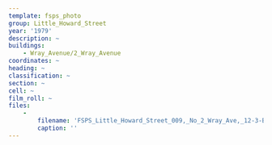 ```yaml
---
template: fsps_photo
group: Little_Howard_Street
year: '1979'
description: ~
buildings:
    - Wray_Avenue/2_Wray_Avenue
coordinates: ~
heading: ~
classification: ~
section: ~
cell: ~
film_roll: ~
files:
    -
        filename: 'FSPS_Little_Howard_Street_009,_No_2_Wray_Ave,_12-3-B,_1979.png'
        caption: ''
---
```

